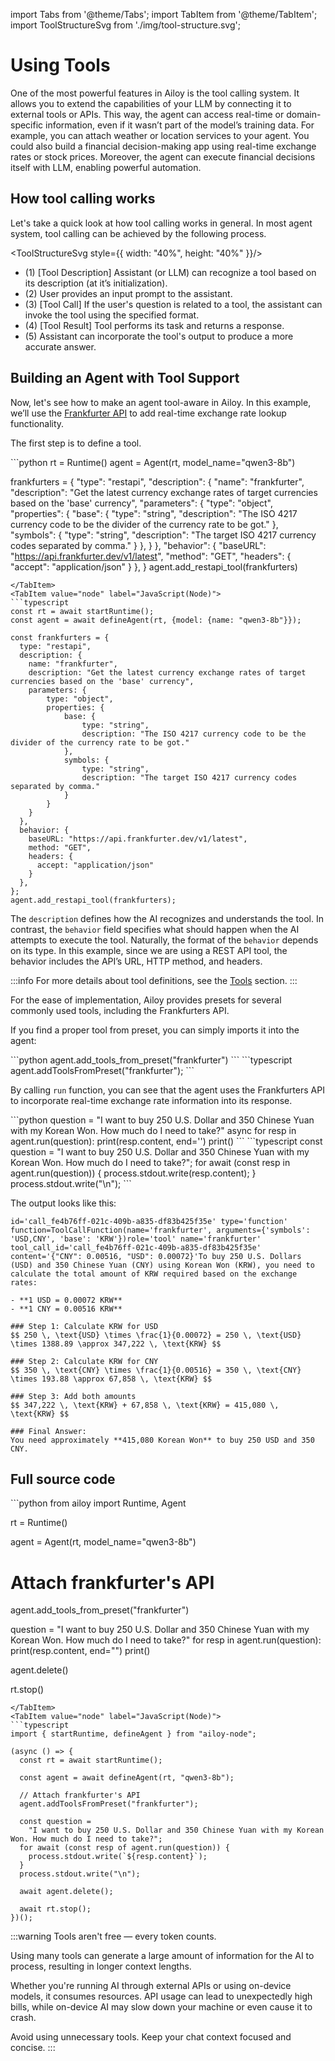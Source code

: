 import Tabs from '@theme/Tabs';
import TabItem from '@theme/TabItem';
import ToolStructureSvg from './img/tool-structure.svg';

# Using Tools

One of the most powerful features in Ailoy is the tool calling system.
It allows you to extend the capabilities of your LLM by connecting it to external tools or APIs.
This way, the agent can access real-time or domain-specific information, even if it wasn’t part of the model’s training data.
For example, you can attach weather or location services to your agent.
You could also build a financial decision-making app using real-time exchange rates or stock prices.
Moreover, the agent can execute financial decisions itself with LLM, enabling powerful automation.

## How tool calling works

Let's take a quick look at how tool calling works in general. In most agent system, tool calling can be achieved by the following process.

<ToolStructureSvg style={{ width: "40%", height: "40%" }}/>

- (1) \[Tool Description\] Assistant (or LLM) can recognize a tool based on its description (at it’s initialization).
- (2) User provides an input prompt to the assistant.
- (3) \[Tool Call\] If the user's question is related to a tool, the assistant can invoke the tool using the specified format.
- (4) \[Tool Result\] Tool performs its task and returns a response.
- (5) Assistant can incorporate the tool's output to produce a more accurate answer.

## Building an Agent with Tool Support

Now, let's see how to make an agent tool-aware in Ailoy.
In this example, we’ll use the [Frankfurter API](https://frankfurter.dev/) to add real-time exchange rate lookup functionality.

The first step is to define a tool.

<Tabs>
<TabItem value="py" label="Python">
```python
rt = Runtime()
agent = Agent(rt, model_name="qwen3-8b")

frankfurters = {
  "type": "restapi",
  "description": {
    "name": "frankfurter",
    "description": "Get the latest currency exchange rates of target currencies based on the 'base' currency",
    "parameters": {
        "type": "object",
        "properties": {
            "base": {
                "type": "string",
                "description": "The ISO 4217 currency code to be the divider of the currency rate to be got."
            },
            "symbols": {
                "type": "string",
                "description": "The target ISO 4217 currency codes separated by comma."
            }
        },
    }
  },
  "behavior": {
    "baseURL": "https://api.frankfurter.dev/v1/latest",
    "method": "GET",
    "headers": {
      "accept": "application/json"
    }
  },
}
agent.add_restapi_tool(frankfurters)
```
</TabItem>
<TabItem value="node" label="JavaScript(Node)">
```typescript
const rt = await startRuntime();
const agent = await defineAgent(rt, {model: {name: "qwen3-8b"}});

const frankfurters = {
  type: "restapi",
  description: {
    name: "frankfurter",
    description: "Get the latest currency exchange rates of target currencies based on the 'base' currency",
    parameters: {
        type: "object",
        properties: {
            base: {
                type: "string",
                description: "The ISO 4217 currency code to be the divider of the currency rate to be got."
            },
            symbols: {
                type: "string",
                description: "The target ISO 4217 currency codes separated by comma."
            }
        }
    }
  },
  behavior: {
    baseURL: "https://api.frankfurter.dev/v1/latest",
    method: "GET",
    headers: {
      accept: "application/json"
    }
  },
};
agent.add_restapi_tool(frankfurters);
```
</TabItem>
</Tabs>

The `description` defines how the AI recognizes and understands the tool.
In contrast, the `behavior` field specifies what should happen when the AI attempts to execute the tool.
Naturally, the format of the `behavior` depends on its type.
In this example, since we are using a REST API tool, the behavior includes the API’s URL, HTTP method, and headers.

:::info
For more details about tool definitions, see the [Tools](../tools) section.
:::

For the ease of implementation, Ailoy provides presets for several commonly used tools, including the Frankfurters API.

If you find a proper tool from preset, you can simply imports it into the agent:

<Tabs>
<TabItem value="py" label="Python">
```python
agent.add_tools_from_preset("frankfurter")
```
</TabItem>
<TabItem value="node" label="JavaScript(Node)">
```typescript
agent.addToolsFromPreset("frankfurter");
```
</TabItem>
</Tabs>

By calling `run` function, you can see that the agent uses the Frankfurters API to incorporate real-time exchange rate information into its response.

<Tabs>
<TabItem value="py" label="Python">
```python
question = "I want to buy 250 U.S. Dollar and 350 Chinese Yuan with my Korean Won. How much do I need to take?"
async for resp in agent.run(question):
    print(resp.content, end='')
print()
```
</TabItem>
<TabItem value="node" label="JavaScript(Node)">
```typescript
const question = "I want to buy 250 U.S. Dollar and 350 Chinese Yuan with my Korean Won. How much do I need to take?";
for await (const resp in agent.run(question)) {
    process.stdout.write(resp.content);
}
process.stdout.write("\n");
```
</TabItem>
</Tabs>

The output looks like this:
```
id='call_fe4b76ff-021c-409b-a835-df83b425f35e' type='function' function=ToolCallFunction(name='frankfurter', arguments={'symbols': 'USD,CNY', 'base': 'KRW'})role='tool' name='frankfurter' tool_call_id='call_fe4b76ff-021c-409b-a835-df83b425f35e' content='{"CNY": 0.00516, "USD": 0.00072}'To buy 250 U.S. Dollars (USD) and 350 Chinese Yuan (CNY) using Korean Won (KRW), you need to calculate the total amount of KRW required based on the exchange rates:

- **1 USD = 0.00072 KRW**
- **1 CNY = 0.00516 KRW**

### Step 1: Calculate KRW for USD
$$ 250 \, \text{USD} \times \frac{1}{0.00072} = 250 \, \text{USD} \times 1388.89 \approx 347,222 \, \text{KRW} $$

### Step 2: Calculate KRW for CNY
$$ 350 \, \text{CNY} \times \frac{1}{0.00516} = 350 \, \text{CNY} \times 193.88 \approx 67,858 \, \text{KRW} $$

### Step 3: Add both amounts
$$ 347,222 \, \text{KRW} + 67,858 \, \text{KRW} = 415,080 \, \text{KRW} $$

### Final Answer:
You need approximately **415,080 Korean Won** to buy 250 USD and 350 CNY.
```

## Full source code

<Tabs>
<TabItem value="py" label="Python">
```python
from ailoy import Runtime, Agent

rt = Runtime()

agent = Agent(rt, model_name="qwen3-8b")

# Attach frankfurter's API
agent.add_tools_from_preset("frankfurter")

question = "I want to buy 250 U.S. Dollar and 350 Chinese Yuan with my Korean Won. How much do I need to take?"
for resp in agent.run(question):
    print(resp.content, end="")
print()

agent.delete()

rt.stop()
```
</TabItem>
<TabItem value="node" label="JavaScript(Node)">
```typescript
import { startRuntime, defineAgent } from "ailoy-node";

(async () => {
  const rt = await startRuntime();

  const agent = await defineAgent(rt, "qwen3-8b");

  // Attach frankfurter's API
  agent.addToolsFromPreset("frankfurter");

  const question =
    "I want to buy 250 U.S. Dollar and 350 Chinese Yuan with my Korean Won. How much do I need to take?";
  for await (const resp of agent.run(question)) {
    process.stdout.write(`${resp.content}`);
  }
  process.stdout.write("\n");

  await agent.delete();

  await rt.stop();
})();
```
</TabItem>
</Tabs>

:::warning
Tools aren't free — every token counts.

Using many tools can generate a large amount of information for the AI to process, resulting in longer context lengths.

Whether you're running AI through external APIs or using on-device models, it consumes resources.
API usage can lead to unexpectedly high bills, while on-device AI may slow down your machine or even cause it to crash.

Avoid using unnecessary tools. Keep your chat context focused and concise.
:::
